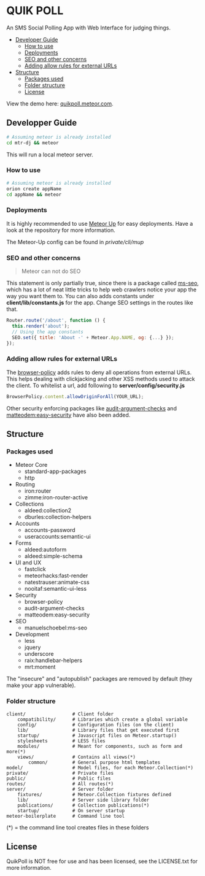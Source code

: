 # QUIK POLL

An SMS Social Polling App with Web Interface for judging things.

<!-- toc -->

* [Developer Guide](#developer-guide)
  * [How to use](#how-to-use)
  * [Deployments](#deployments)
  * [SEO and other concerns](#seo-and-other-concerns)
  * [Adding allow rules for external URLs](#adding-allow-rules-for-external-urls)
* [Structure](#structure)
  * [Packages used](#packages-used)
  * [Folder structure](#folder-structure)
  * [License](#license)

<!-- toc stop -->

View the demo here: [quikpoll.meteor.com](http://quikpoll.meteor.com).

## Developper Guide

```sh
# Assuming meteor is already installed
cd mtr-dj && meteor
```

This will run a local meteor server.

### How to use

```sh
# Assuming meteor is already installed
orion create appName
cd appName && meteor
```

### Deployments

It is highly recommended to use [Meteor Up](https://github.com/arunoda/meteor-up) for easy deployments.
Have a look at the repository for more information.

The Meteor-Up config can be found in *private/cli/mup*

### SEO and other concerns

> Meteor can not do SEO

This statement is only partially true, since there is a package called [ms-seo](https://github.com/DerMambo/ms-seo), which
has a lot of neat little tricks to help web crawlers notice your app the way you want them to. You can also adds constants under
__client/lib/constants.js__ for the app. Change SEO settings in the routes like that.

```javascript
Router.route('/about', function () {
  this.render('about');
  // Using the app constants
  SEO.set({ title: 'About -' + Meteor.App.NAME, og: {...} });
});
```

### Adding allow rules for external URLs

The [browser-policy](https://atmospherejs.com/meteor/browser-policy) adds rules to deny all operations from external URLs.
This helps dealing with clickjacking and other XSS methods used to attack the client. To whitelist a url, add following to
__server/config/security.js__

```javascript
BrowserPolicy.content.allowOriginForAll(YOUR_URL);
```

Other security enforcing packages like [audit-argument-checks](https://docs.meteor.com/#/full/auditargumentchecks) and
[matteodem:easy-security](https://github.com/matteodem/meteor-easy-security) have also been added.

## Structure

### Packages used

* Meteor Core
  * standard-app-packages
  * http
* Routing
  * iron:router
  * zimme:iron-router-active
* Collections
  * aldeed:collection2
  * dburles:collection-helpers
* Accounts
  * accounts-password
  * useraccounts:semantic-ui
* Forms
  * aldeed:autoform
  * aldeed:simple-schema
* UI and UX
  * fastclick
  * meteorhacks:fast-render
  * natestrauser:animate-css
  * nooitaf:semantic-ui-less
* Security
  * browser-policy
  * audit-argument-checks
  * matteodem:easy-security
* SEO
  * manuelschoebel:ms-seo
* Development
  * less
  * jquery
  * underscore
  * raix:handlebar-helpers
  * mrt:moment

The "insecure" and "autopublish" packages are removed by default (they make your app vulnerable).

### Folder structure

```
client/ 				# Client folder
    compatibility/      # Libraries which create a global variable
    config/             # Configuration files (on the client)
	lib/                # Library files that get executed first
    startup/            # Javascript files on Meteor.startup()
    stylesheets         # LESS files
    modules/            # Meant for components, such as form and more(*)
	views/			    # Contains all views(*)
	    common/         # General purpose html templates
model/  				# Model files, for each Meteor.Collection(*)
private/                # Private files
public/                 # Public files
routes/                 # All routes(*)
server/					# Server folder
    fixtures/           # Meteor.Collection fixtures defined
    lib/                # Server side library folder
    publications/       # Collection publications(*)
    startup/            # On server startup
meteor-boilerplate		# Command line tool
```

(*) = the command line tool creates files in these folders

## License
QuikPoll is NOT free for use and has been licensed, see the LICENSE.txt for more information.
